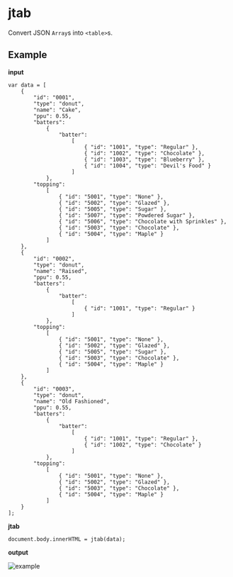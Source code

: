 # jtab

Convert JSON `Array`s into `<table>`s.
	
## Example

**input**

    var data = [
    	{
    		"id": "0001",
    		"type": "donut",
    		"name": "Cake",
    		"ppu": 0.55,
    		"batters":
    			{
    				"batter":
    					[
    						{ "id": "1001", "type": "Regular" },
    						{ "id": "1002", "type": "Chocolate" },
    						{ "id": "1003", "type": "Blueberry" },
    						{ "id": "1004", "type": "Devil's Food" }
    					]
    			},
    		"topping":
    			[
    				{ "id": "5001", "type": "None" },
    				{ "id": "5002", "type": "Glazed" },
    				{ "id": "5005", "type": "Sugar" },
    				{ "id": "5007", "type": "Powdered Sugar" },
    				{ "id": "5006", "type": "Chocolate with Sprinkles" },
    				{ "id": "5003", "type": "Chocolate" },
    				{ "id": "5004", "type": "Maple" }
    			]
    	},
    	{
    		"id": "0002",
    		"type": "donut",
    		"name": "Raised",
    		"ppu": 0.55,
    		"batters":
    			{
    				"batter":
    					[
    						{ "id": "1001", "type": "Regular" }
    					]
    			},
    		"topping":
    			[
    				{ "id": "5001", "type": "None" },
    				{ "id": "5002", "type": "Glazed" },
    				{ "id": "5005", "type": "Sugar" },
    				{ "id": "5003", "type": "Chocolate" },
    				{ "id": "5004", "type": "Maple" }
    			]
    	},
    	{
    		"id": "0003",
    		"type": "donut",
    		"name": "Old Fashioned",
    		"ppu": 0.55,
    		"batters":
    			{
    				"batter":
    					[
    						{ "id": "1001", "type": "Regular" },
    						{ "id": "1002", "type": "Chocolate" }
    					]
    			},
    		"topping":
    			[
    				{ "id": "5001", "type": "None" },
    				{ "id": "5002", "type": "Glazed" },
    				{ "id": "5003", "type": "Chocolate" },
    				{ "id": "5004", "type": "Maple" }
    			]
    	}
    ];
    
**jtab**
    
    document.body.innerHTML = jtab(data);
    
**output**

![example](http://s7.postimage.org/di8i8k7cb/Screen_shot_2012_02_22_at_7_44_46_AM.png)